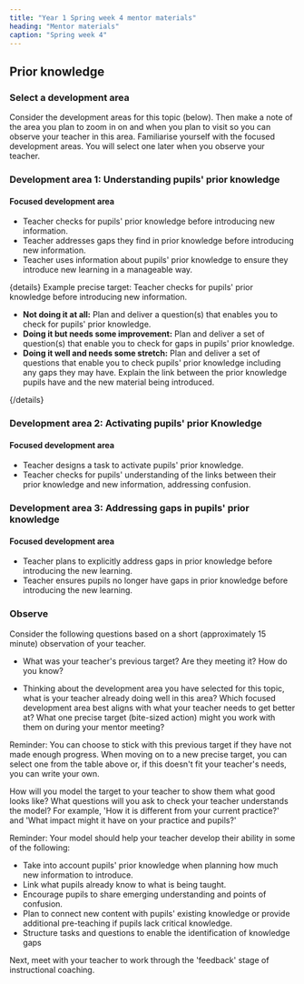 ```yaml
---
title: "Year 1 Spring week 4 mentor materials"
heading: "Mentor materials"
caption: "Spring week 4"
---
```


## Prior knowledge

### Select a development area

Consider the development areas for this topic (below). Then make a note of the area you plan to zoom in on and when you plan to visit so you can observe your teacher in this area. Familiarise yourself with the focused development areas. You will select one later when you observe your teacher.

### Development area 1: Understanding pupils' prior knowledge

#### Focused development area

- Teacher checks for pupils' prior knowledge before introducing new information.
- Teacher addresses gaps they find in prior knowledge before introducing new information.
- Teacher uses information about pupils' prior knowledge to ensure they introduce new learning in a manageable way.

{details}
Example precise target: Teacher checks for pupils' prior knowledge before introducing new information.

- **Not doing it at all:** Plan and deliver a question(s) that enables you to check for pupils' prior knowledge.
- **Doing it but needs some improvement:** Plan and deliver a set of question(s) that enable you to check for gaps in pupils' prior knowledge.
- **Doing it well and needs some stretch:** Plan and deliver a set of questions that enable you to check pupils' prior knowledge including any gaps they may have. Explain the link between the prior knowledge pupils have and the new material being introduced.

{/details}

### Development area 2: Activating pupils' prior Knowledge

#### Focused development area

- Teacher designs a task to activate pupils' prior knowledge.
- Teacher checks for pupils' understanding of the links between their prior knowledge and new information, addressing confusion.

### Development area 3: Addressing gaps in pupils' prior knowledge

#### Focused development area

- Teacher plans to explicitly address gaps in prior knowledge before introducing the new learning.
- Teacher ensures pupils no longer have gaps in prior knowledge before introducing the new learning.

### Observe

Consider the following questions based on a short (approximately 15 minute) observation of your teacher.

- What was your teacher's previous target? Are they meeting it? How do you know?

- Thinking about the development area you have selected for this topic, what is your teacher already doing well in this area? Which focused development area best aligns with what your teacher needs to get better at? What one precise target (bite-sized action) might you work with them on during your mentor meeting?

Reminder: You can choose to stick with this previous target if they have not made enough progress. When moving on to a new precise target, you can select one from the table above or, if this doesn't fit your teacher's needs, you can write your own.

How will you model the target to your teacher to show them what good looks like? What questions will you ask to check your teacher understands the model? For example, 'How it is different from your current practice?' and 'What impact might it have on your practice and pupils?'

Reminder: Your model should help your teacher develop their ability in some of the following:

- Take into account pupils' prior knowledge when planning how much new information to introduce.
- Link what pupils already know to what is being taught.
- Encourage pupils to share emerging understanding and points of confusion.
- Plan to connect new content with pupils' existing knowledge or provide additional pre-teaching if pupils lack critical knowledge.
- Structure tasks and questions to enable the identification of knowledge gaps

Next, meet with your teacher to work through the 'feedback' stage of instructional coaching.
